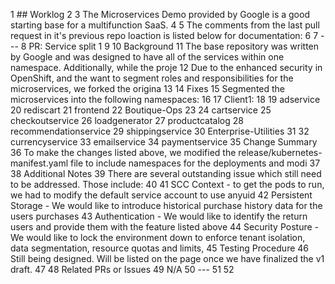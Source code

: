   1 ## Worklog
  2
  3 The Microservices Demo provided by Google is a good starting base for a multifunction SaaS.
  4
  5 The comments from the last pull request in it's previous repo loaction is listed below for documentation:
  6
  7 ---
  8 PR: Service split 1
  9
 10 Background
 11 The base repository was written by Google and was designed to have all of the services within one namespace. Additionally, while the proje
 12 Due to the enhanced security in OpenShift, and the want to segment roles and responsibilities for the microservices, we forked the origina
 13
 14 Fixes
 15 Segmented the microservices into the following namespaces:
 16
 17 Client1:
 18
 19 adservice
 20 rediscart
 21 frontend
 22 Boutique-Ops
 23
 24 cartservice
 25 checkoutservice
 26 loadgenerator
 27 productcatalog
 28 recommendationservice
 29 shippingservice
 30 Enterprise-Utilities
 31
 32 currencyservice
 33 emailservice
 34 paymentservice
 35 Change Summary
 36 To make the changes listed above, we modified the release/kubernetes-manifest.yaml file to include namespaces for the deployments and modi
 37
 38 Additional Notes
 39 There are several outstanding issue which still need to be addressed. Those include:
 40
 41 SCC Context - to get the pods to run, we had to modify the default service account to use anyuid
 42 Persistent Storage - We would like to introduce historical purchase history data for the users purchases
 43 Authentication - We would like to identify the return users and provide them with the feature listed above
 44 Security Posture - We would like to lock the environment down to enforce tenant isolation, data segmentation, resource quotas and limits,
 45 Testing Procedure
 46 Still being designed. Will be listed on the page once we have finalized the v1 draft.
 47
 48 Related PRs or Issues
 49 N/A
 50 ---
 51
 52
